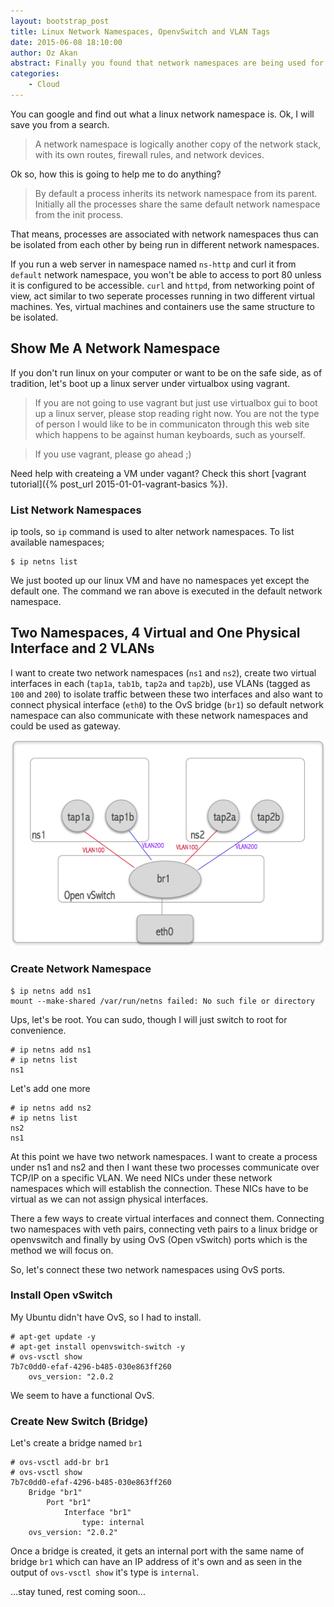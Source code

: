 ```yaml
---
layout: bootstrap_post
title: Linux Network Namespaces, OpenvSwitch and VLAN Tags
date: 2015-06-08 18:10:00
author: Oz Akan
abstract: Finally you found that network namespaces are being used for so long in so many places.
categories:
    - Cloud
---
```


You can google and find out what a linux network namespace is. Ok, I will save you from a search.

> A network namespace is logically another copy of the network stack, with its own routes, firewall rules, and network devices.

Ok so, how this is going to help me to do anything?

> By default a process inherits its network namespace from its parent. Initially all the processes share the same default network namespace from the init process.

That means, processes are associated with network namespaces thus can be isolated from each other by being run in different network namespaces.

If you run a web server in namespace named `ns-http` and curl it from `default` network namespace, you won't be able to access to port 80 unless it is configured to be accessible. `curl` and `httpd`, from networking point of view, act similar to two seperate processes running in two different virtual machines. Yes, virtual machines and containers use the same structure to be isolated.

## Show Me A Network Namespace

If you don't run linux on your computer or want to be on the safe side, as of tradition, let's boot up a linux server under virtualbox using vagrant. 

> If you are not going to use vagrant but just use virtualbox gui to boot up a linux server, please stop reading right now. You are not the type of person I would like to be in communicaton through this web site which happens to be against human keyboards, such as yourself. 

> If you use vagrant, please go ahead ;)


Need help with createing a VM under vagant? 
Check this short [vagrant tutorial]({% post_url 2015-01-01-vagrant-basics %}).


<a name="start_of_OvS"></a> 
### List Network Namespaces

ip tools, so `ip` command is used to alter network namespaces. To list available namespaces;

    $ ip netns list
    
We just booted up our linux VM and have no namespaces yet except the default one. The command we ran above is executed in the default network namespace. 

## Two Namespaces, 4 Virtual and One Physical Interface and 2 VLANs

I want to create two network namespaces (`ns1` and `ns2`), create two virtual interfaces in each (`tap1a`, `tab1b`, `tap2a` and `tap2b`), use VLANs (tagged as `100` and `200`) to isolate traffic between these two interfaces and also want to connect physical interface (`eth0`) to the OvS bridge (`br1`) so default network namespace can also communicate with these network namespaces and could be used as gateway.

![openvswitch diagram](/images/ovs_vlans.png)

### Create Network Namespace

    $ ip netns add ns1
    mount --make-shared /var/run/netns failed: No such file or directory
    
Ups, let's be root. You can sudo, though I will just switch to root for convenience. 

    # ip netns add ns1
    # ip netns list
    ns1

Let's add one more

    # ip netns add ns2
    # ip netns list
    ns2
    ns1

At this point we have two network namespaces. I want to create a process under ns1 and ns2 and then I want these two processes communicate over TCP/IP on a specific VLAN. We need NICs under these network namespaces which will establish the connection. These NICs have to be virtual as we can not assign physical interfaces.

There a few ways to create virtual interfaces and connect them. Connecting two namespaces with veth pairs, connecting veth pairs to a linux bridge or openvswitch and finally by using OvS (Open vSwitch) ports which is the method we will focus on.

So, let's connect these two network namespaces using OvS ports.

### Install Open vSwitch

My Ubuntu didn't have OvS, so I had to install.

    # apt-get update -y
    # apt-get install openvswitch-switch -y
    # ovs-vsctl show
    7b7c0dd0-efaf-4296-b485-030e863ff260
        ovs_version: "2.0.2

We seem to have a functional OvS.

### Create New Switch (Bridge)

Let's create a bridge named `br1`

    # ovs-vsctl add-br br1
    # ovs-vsctl show
    7b7c0dd0-efaf-4296-b485-030e863ff260
        Bridge "br1"
            Port "br1"
                Interface "br1"
                    type: internal
        ovs_version: "2.0.2"

Once a bridge is created, it gets an internal port with the same name of bridge `br1` which can have an IP address of it's own and as seen in the output of `ovs-vsctl show` it's type is `internal`.


<p class="highlight">...stay tuned, rest coming soon...</p>

